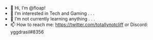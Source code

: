 - 👋 Hi, I’m @floap!
- 👀 I’m interested in Tech and Gaming . . .
- 🌱 I’m not currently learning anything . . .
- 📫 How to reach me: https://twitter.com/totallynotcliff or Discord: yggdrasil#8356
<!---
floap/floap is a ✨ special ✨ repository because its `README.md` (this file) appears on your GitHub profile.
You can click the Preview link to take a look at your changes.
--->
